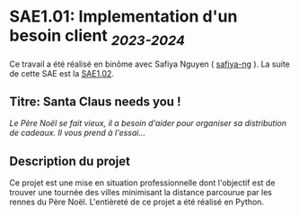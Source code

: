 # SAE1.01: Implementation d'un besoin client <sub>*2023-2024*</sub>

Ce travail a été réalisé en binôme avec Safiya Nguyen ( [safiya-ng](https://github.com/safiya-ng) ). La suite de cette SAE est la [SAE1.02](https://github.com/AhashPARTHIPAN/SAE1.02-Comparaison-d-approches-algorithmiques).

## **Titre: Santa Claus needs you !** 

*Le Père Noël se fait vieux, il a besoin d'aider pour organiser sa distribution de cadeaux. Il vous prend à l'essai...*

## Description du projet

Ce projet est une mise en situation professionnelle dont l'objectif est de trouver une tournée des villes minimisant la distance parcourue par les rennes du Père Noël. L'entièreté de ce projet a été réalisé en Python.
